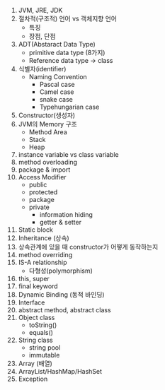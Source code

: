 1. JVM, JRE, JDK
2. 절차적(구조적) 언어 vs 객체지향 언어
   - 특징
   - 장점, 단점
3. ADT(Abstaract Data Type)
   - primitive data type (8가지)
   - Reference data type -> class
4. 식별자(identifier)
   - Naming Convention
     - Pascal case
     - Camel case
     - snake case
     - Typehungarian case
5. Constructor(생성자)
6. JVM의 Memory 구조
   - Method Area
   - Stack
   - Heap
7. instance variable vs class variable
8. method overloading
9. package & import
10. Access Modifier
    - public
    - protected
    - package
    - private
      - information hiding
      - getter & setter
11. Static block
12. Inheritance (상속)
13. 상속관계에 있을 때 constructor가 어떻게 동작하는지
14. method overriding
15. IS-A relationship
    - 다형성(polymorphism)
16. this, super
17. final keyword
18. Dynamic Binding (동적 바인딩)
19. Interface
20. abstract method, abstract class
21. Object class 
    - toString()
    - equals()
22. String class
    - string pool
    - immutable
23. Array (배열)
24. ArrayList/HashMap/HashSet
25. Exception